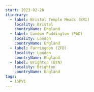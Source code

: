 ```yaml
---
start: 2023-02-26
itinerary:
  - label: Bristol Temple Meads (BRI)
    locality: Bristol
    countryName: England
  - label: London Paddington (PAD)
    locality: London
    countryName: England
  - label: Farringdon (ZFD)
    locality: London
    countryName: England
  - label: Brighton (BTN)
    locality: Brighton
    countryName: England
tags:
  - i5PV1
---
```

